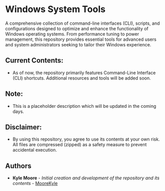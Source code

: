 # Windows System Tools

A comprehensive collection of command-line interfaces (CLI), scripts, and configurations designed to optimize and enhance the functionality of Windows operating systems. From performance tuning to power management, this repository provides essential tools for advanced users and system administrators seeking to tailor their Windows experience.

## Current Contents:
- As of now, the repository primarily features Command-Line Interface (CLI) shortcuts. Additional resources and tools will be added soon.

## Note:
- This is a placeholder description which will be updated in the coming days.

## Disclaimer:
- By using this repository, you agree to use its contents at your own risk. All files are compressed (zipped) as a safety measure to prevent accidental execution.

## Authors
- **Kyle Moore** - *Initial creation and development of the repository and its contents* - [MooreKyle](https://github.com/MooreKyle)
